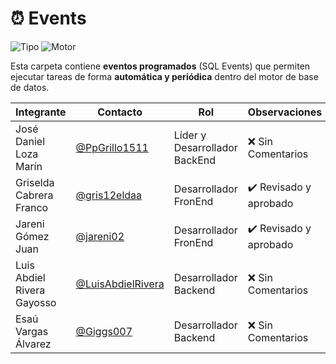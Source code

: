 # ⏰ Events

![Tipo](https://img.shields.io/badge/Contenido-Eventos%20SQL-green?style=flat-square)
![Motor](https://img.shields.io/badge/Soporte-MySQL%20%7C%20MariaDB-blue?style=flat-square)

Esta carpeta contiene **eventos programados** (SQL Events) que permiten ejecutar tareas de forma **automática y periódica** dentro del motor de base de datos.

|Integrante|Contacto|Rol|Observaciones|
|------------|--------|---|---|
|José Daniel Loza Marín |[@PpGrillo1511](https://github.com/PpGrillo1511)|Líder y Desarrollador BackEnd|❌ Sin Comentarios|
|Griselda Cabrera Franco |[@gris12eldaa](https://github.com/gris12eldaa)|Desarrollador FronEnd|✔️  Revisado y aprobado|
|Jareni Gómez Juan |[@jareni02](https://github.com/jareni02)|Desarrollador FronEnd|✔️  Revisado y aprobado|
|Luis Abdiel Rivera Gayosso |[@LuisAbdielRivera](https://github.com/LuisAbdielRivera)|Desarrollador Backend|❌ Sin Comentarios|
|Esaú Vargas Álvarez |[@Giggs007](https://github.com/Giggs007)|Desarrollador Backend|❌ Sin Comentarios|
